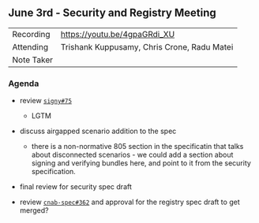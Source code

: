## June 3rd - Security and Registry Meeting

|  |  | 
| -------- | -------- |
| Recording  | https://youtu.be/4gpaGRdi_XU |
| Attending  | Trishank Kuppusamy, Chris Crone, Radu Matei |
| Note Taker |  |

### Agenda

* review [`signy#75`](https://github.com/cnabio/signy/pull/75)
    * LGTM
* discuss airgapped scenario addition to the spec
    * there is a non-normative 805 section in the specificatin that talks about disconnected scenarios - we could add a section about signing and verifying bundles here, and point to it from the security specification.

* final review for security spec draft
* review [`cnab-spec#362`](https://github.com/cnabio/cnab-spec/pull/362) and approval for the registry spec draft to get merged?
